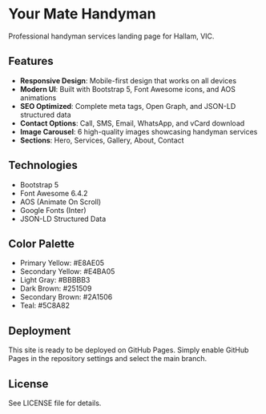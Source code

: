 # Your Mate Handyman

Professional handyman services landing page for Hallam, VIC.

## Features

- **Responsive Design**: Mobile-first design that works on all devices
- **Modern UI**: Built with Bootstrap 5, Font Awesome icons, and AOS animations
- **SEO Optimized**: Complete meta tags, Open Graph, and JSON-LD structured data
- **Contact Options**: Call, SMS, Email, WhatsApp, and vCard download
- **Image Carousel**: 6 high-quality images showcasing handyman services
- **Sections**: Hero, Services, Gallery, About, Contact

## Technologies

- Bootstrap 5
- Font Awesome 6.4.2
- AOS (Animate On Scroll)
- Google Fonts (Inter)
- JSON-LD Structured Data

## Color Palette

- Primary Yellow: #E8AE05
- Secondary Yellow: #E4BA05
- Light Gray: #BBBBB3
- Dark Brown: #251509
- Secondary Brown: #2A1506
- Teal: #5C8A82

## Deployment

This site is ready to be deployed on GitHub Pages. Simply enable GitHub Pages in the repository settings and select the main branch.

## License

See LICENSE file for details.
